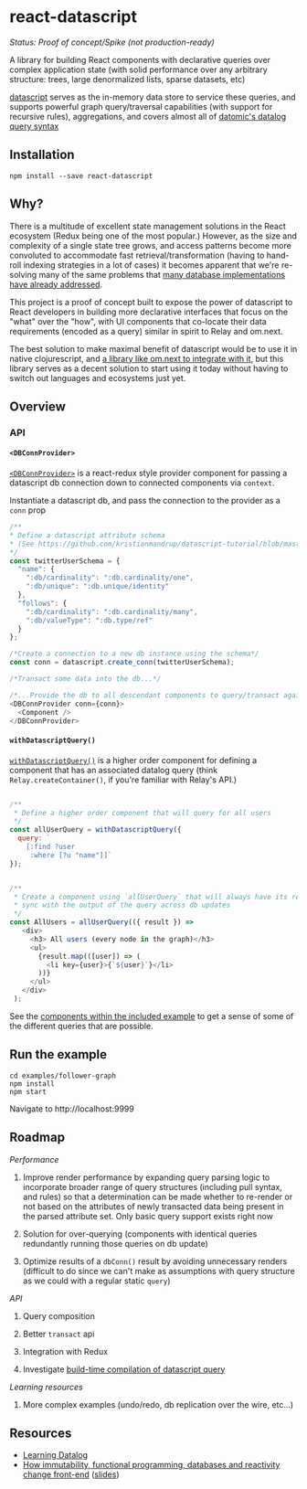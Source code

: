 react-datascript
===

*Status: Proof of concept/Spike (not production-ready)*

A library for building React components with declarative queries over complex application state (with solid performance over any arbitrary structure: trees, large denormalized lists, sparse datasets, etc)

[datascript](https://github.com/tonsky/datascript) serves as the in-memory data store to service these queries, and supports powerful graph query/traversal capabilities (with support for recursive rules), aggregations, and covers almost all of [datomic's datalog query syntax](http://docs.datomic.com/query.html)


## Installation


```
npm install --save react-datascript
```



## Why?

There is a multitude of excellent state management solutions in the React ecosystem (Redux being one of the most popular.)  However, as  the size and complexity of a single state tree grows, and access patterns become more convoluted to accommodate fast retrieval/transformation (having to hand-roll indexing strategies in a lot of cases) it becomes apparent that we're re-solving many of the same problems that [many database implementations have already addressed](http://tonsky.me/blog/datascript-internals/).

This project is a proof of concept built to expose the power of datascript to React developers in building more declarative interfaces that focus on the "what" over the "how", with UI components that co-locate their data requirements (encoded as a query) similar in spirit to Relay and om.next.

The best solution to make maximal benefit of datascript would be to use it in native clojurescript, and [a library like om.next to integrate with it](https://github.com/omcljs/om/wiki/DataScript-Integration-Tutorial), but this library serves as a decent solution to start using it today without having to switch out languages and ecosystems just yet.


## Overview

### API

#### `<DBConnProvider>`

 [`<DBConnProvider>`](https://github.com/gurdasnijor/react-datascript/blob/master/src/dbConnProvider.js) is a react-redux style provider component for passing a datascript db connection down to connected components via `context`.

Instantiate a datascript db, and pass the connection to the provider as a `conn` prop

```javascript
/**
* Define a datascript attribute schema
* (See https://github.com/kristianmandrup/datascript-tutorial/blob/master/Create%20Schema.md)
*/
const twitterUserSchema = {
  "name": {
    ":db/cardinality": ":db.cardinality/one",
    ":db/unique": ":db.unique/identity"
  },
  "follows": {
    ":db/cardinality": ":db.cardinality/many",
    ":db/valueType": ":db.type/ref"
  }
};

/*Create a connection to a new db instance using the schema*/
const conn = datascript.create_conn(twitterUserSchema);

/*Transact some data into the db...*/

/*...Provide the db to all descendant components to query/transact against: */
<DBConnProvider conn={conn}>
  <Component />
</DBConnProvider>

```

#### `withDatascriptQuery()`

[`withDatascriptQuery()`](https://github.com/gurdasnijor/react-datascript/blob/master/src/withDatascriptQuery.js) is a higher order component for defining a component that has an associated datalog query (think `Relay.createContainer()`, if you're familiar with Relay's API.)

```javascript

/**
 * Define a higher order component that will query for all users
 */
const allUserQuery = withDatascriptQuery({
  query: `
    [:find ?user
     :where [?u "name"]]`
});


/**
 * Create a component using `allUserQuery` that will always have its results in
 * sync with the output of the query across db updates
 */
const AllUsers = allUserQuery(({ result }) =>
   <div>
     <h3> All users (every node in the graph)</h3>
     <ul>
       {result.map(([user]) => (
         <li key={user}>{`${user}`}</li>
       ))}
     </ul>
   </div>
 );
```

See the [components within the included example](https://github.com/gurdasnijor/react-datascript/blob/master/examples/follower-graph/components.js) to get a sense of some of the different queries that are possible.


## Run the example
```
cd examples/follower-graph
npm install
npm start
```
Navigate to http://localhost:9999


## Roadmap

*Performance*

1.  Improve render performance by expanding query parsing logic to incorporate broader range of query structures (including pull syntax, and rules) so that a determination can be made whether to re-render or not based on the attributes of newly transacted data being present in the parsed attribute set.  Only basic query support exists right now

2.  Solution for over-querying (components with identical queries redundantly running those queries on db update)

3.  Optimize results of a `dbConn()` result by avoiding unnecessary renders (difficult to do since we can't make as assumptions with query structure as we could with a regular static `query`)


*API*

1.  Query composition

2.  Better `transact` api

3.  Integration with Redux

4.  Investigate [build-time compilation of datascript query](https://github.com/typeetfunc/babel-plugin-datascript)

*Learning resources*

1.  More complex examples (undo/redo, db replication over the wire, etc...)


## Resources

- [Learning Datalog](http://www.learndatalogtoday.org/)
- [How immutability, functional programming, databases and reactivity change front-end](https://www.youtube.com/watch?v=5DyQwMQbWvs) ([slides](https://dl.dropboxusercontent.com/u/561580/conferences/2015.11%20reactive.pdf))
